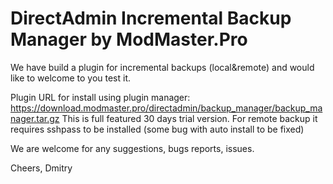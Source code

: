 # DirectAdmin Incremental Backup Manager by ModMaster.Pro

We have build a plugin for incremental  backups (local&remote) and would like to welcome to you test it. 

Plugin URL for install using plugin manager: https://download.modmaster.pro/directadmin/backup_manager/backup_manager.tar.gz
This is full featured 30 days trial version.
For remote backup it requires sshpass to be installed  (some bug with auto install to be fixed)

We are welcome for any suggestions, bugs reports, issues.

Cheers,
Dmitry

